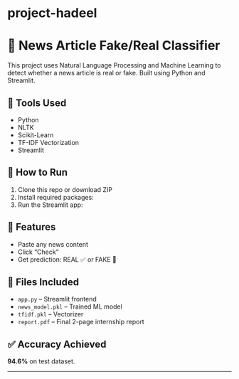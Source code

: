 # project-hadeel
# 📰 News Article Fake/Real Classifier

This project uses Natural Language Processing and Machine Learning to detect whether a news article is real or fake. Built using Python and Streamlit.

## 🔧 Tools Used
- Python
- NLTK
- Scikit-Learn
- TF-IDF Vectorization
- Streamlit

## 🚀 How to Run

1. Clone this repo or download ZIP
2. Install required packages:
3. Run the Streamlit app:

## 🎯 Features

- Paste any news content
- Click “Check”
- Get prediction: REAL ✅ or FAKE 🚨

## 📄 Files Included

- `app.py` – Streamlit frontend
- `news_model.pkl` – Trained ML model
- `tfidf.pkl` – Vectorizer
- `report.pdf` – Final 2-page internship report

## ✅ Accuracy Achieved

**94.6%** on test dataset.

---
